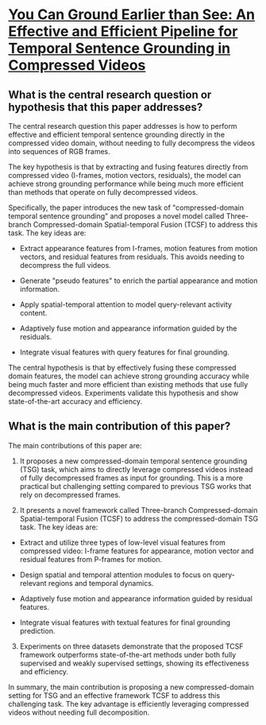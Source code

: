# [You Can Ground Earlier than See: An Effective and Efficient Pipeline for   Temporal Sentence Grounding in Compressed Videos](https://arxiv.org/abs/2303.07863)

## What is the central research question or hypothesis that this paper addresses?

 The central research question this paper addresses is how to perform effective and efficient temporal sentence grounding directly in the compressed video domain, without needing to fully decompress the videos into sequences of RGB frames. 

The key hypothesis is that by extracting and fusing features directly from compressed video (I-frames, motion vectors, residuals), the model can achieve strong grounding performance while being much more efficient than methods that operate on fully decompressed videos.

Specifically, the paper introduces the new task of "compressed-domain temporal sentence grounding" and proposes a novel model called Three-branch Compressed-domain Spatial-temporal Fusion (TCSF) to address this task. The key ideas are:

- Extract appearance features from I-frames, motion features from motion vectors, and residual features from residuals. This avoids needing to decompress the full videos.

- Generate "pseudo features" to enrich the partial appearance and motion information. 

- Apply spatial-temporal attention to model query-relevant activity content.

- Adaptively fuse motion and appearance information guided by the residuals.

- Integrate visual features with query features for final grounding.

The central hypothesis is that by effectively fusing these compressed domain features, the model can achieve strong grounding accuracy while being much faster and more efficient than existing methods that use fully decompressed videos. Experiments validate this hypothesis and show state-of-the-art accuracy and efficiency.


## What is the main contribution of this paper?

 The main contributions of this paper are:

1. It proposes a new compressed-domain temporal sentence grounding (TSG) task, which aims to directly leverage compressed videos instead of fully decompressed frames as input for grounding. This is a more practical but challenging setting compared to previous TSG works that rely on decompressed frames. 

2. It presents a novel framework called Three-branch Compressed-domain Spatial-temporal Fusion (TCSF) to address the compressed-domain TSG task. The key ideas are:

- Extract and utilize three types of low-level visual features from compressed video: I-frame features for appearance, motion vector and residual features from P-frames for motion. 

- Design spatial and temporal attention modules to focus on query-relevant regions and temporal dynamics.

- Adaptively fuse motion and appearance information guided by residual features.

- Integrate visual features with textual features for final grounding prediction.

3. Experiments on three datasets demonstrate that the proposed TCSF framework outperforms state-of-the-art methods under both fully supervised and weakly supervised settings, showing its effectiveness and efficiency.

In summary, the main contribution is proposing a new compressed-domain setting for TSG and an effective framework TCSF to address this challenging task. The key advantage is efficiently leveraging compressed videos without needing full decomposition.
